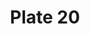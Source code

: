 ---
pid: '20'
an: '6'
title: Plate 20
rev_year: 
_date: '1798'
caption: Fichu de gaze sur un fond de Velours Cerise Chemise à la Prêtesse Manches
  en Tricot de Soie.
translation: 'Gauze fichu on a red Velours (A Fabric wth pile produced by a warp that
  is raised in loops above the ground weave during weaving and then cut) of a priestess,
  sleeves in silk knit. '
student: Meghan Collins
keywords: 
permalink: /plates/20/
layout: plate-page
---
